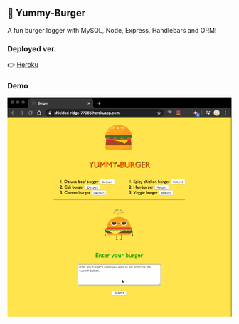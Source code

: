 ## 🍔 Yummy-Burger

A fun burger logger with MySQL, Node, Express, Handlebars and ORM!

### Deployed ver.

👉 [Heroku](https://shielded-ridge-77965.herokuapp.com/)

### Demo

![screenshot](/demo.gif)
